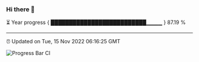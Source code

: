 ### Hi there 👋

⏳ Year progress { ██████████████████████████▁▁▁▁ } 87.19 %

---

⏰ Updated on Tue, 15 Nov 2022 06:16:25 GMT

![Progress Bar CI](https://github.com/liununu/liununu/workflows/Progress%20Bar%20CI/badge.svg)
